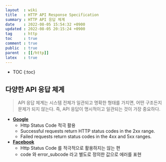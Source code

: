 ```yaml
---
layout  : wiki
title   : HTTP API Response Specification
summary : HTTP API 응답 체계
date    : 2022-08-05 15:54:32 +0900
updated : 2022-08-05 20:15:24 +0900
tag     : http
toc     : true
comment : true
public  : true
parent  : [[/http]]
latex   : true
---
```

* TOC
{:toc}

## 다양한 API 응답 체계

> API 응답 체계는 시스템 전체가 일관되고 명확한 형태를 가지면, 어떤 구조든지 문제가 되지 않는다. 즉, API 응답이 명시적이고 일관되는 것이 가장 중요하다.

- __[Google](https://cloud.google.com/storage/docs/json_api/v1/status-codes)__
  - Http Status Code 적극 활용
  - Successful requests return HTTP status codes in the 2xx range. 
  - Failed requests return status codes in the 4xx and 5xx ranges.
- __[Facebook](https://developers.facebook.com/docs/graph-api/guides/error-handling)__
  - Http Status Code 를 적극적으로 활용하지는 않는 편
  - code 와 error_subcode 라고 별도로 정의한 값으로 에러를 표현
